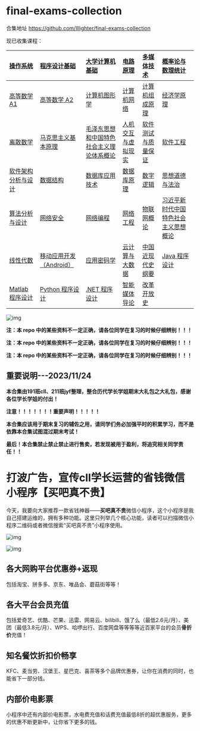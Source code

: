 # final-exams-collection

合集地址 https://github.com/lllighter/final-exams-collection

现已收集课程：

| [操作系统](看完重要说明再点进来！/操作系统) | [程序设计基础](看完重要说明再点进来！/程序设计基础) | [大学计算机基础](看完重要说明再点进来！/大学计算机基础)                           | [电路原理](看完重要说明再点进来！/电路原理)           | [多媒体技术](看完重要说明再点进来！/多媒体技术)         | [概率论与数理统计](看完重要说明再点进来！/概率论与数理统计)                     |
| :------------------------------------------ | :-------------------------------------- | :------------------------------------------- | :--------------------- | :--------------------- | :--------------------------------------- |
| [高等数学 A1](看完重要说明再点进来！/高等数学/高等数学A1)                             | [高等数学 A2](看完重要说明再点进来！/高等数学/高等数学A2)                         | [计算机图形学](看完重要说明再点进来！/计算机图形学)                             | [计算机网络](看完重要说明再点进来！/计算机网络)         | [计算机组成原理](看完重要说明再点进来！/计算机组成原理)     | [经济学原理](看完重要说明再点进来！/经济学原理)                           |
| [离散数学](看完重要说明再点进来！/离散数学)                                | [马克思主义基本原理](看完重要说明再点进来！/马克思主义基本原理)                  | [毛泽东思想和中国特色社会主义理论体系概论](看完重要说明再点进来！/毛泽东思想和中国特色社会主义理论体系概论) | [人机交互与虚拟现实](看完重要说明再点进来！/人机交互与虚拟现实) | [软件测试与质量保证](看完重要说明再点进来！/软件测试与质量保证) | [软件工程](看完重要说明再点进来！/软件工程)                             |
| [软件架构分析与设计](看完重要说明再点进来！/软件架构分析与设计)                      | [数据结构](看完重要说明再点进来！/数据结构)                | [数据库应用技术](看完重要说明再点进来！/数据库应用技术)                           | [数据库原理](看完重要说明再点进来！/数据库原理)         | [数字逻辑](看完重要说明再点进来！/数字逻辑)           | [思想道德与法治](看完重要说明再点进来！/思想道德与法治)                       |
| [算法分析与设计](看完重要说明再点进来！/算法分析与设计)                          | [网络安全](看完重要说明再点进来！/网络安全)                            | [网络编程](看完重要说明再点进来！/网络编程)                                 | [网络工程](看完重要说明再点进来！/网络工程)           | [物联网概论](看完重要说明再点进来！/物联网概论)         | [习近平新时代中国特色社会主义思想概论](看完重要说明再点进来！/习近平新时代中国特色社会主义思想概论) |
| [线性代数](看完重要说明再点进来！/线性代数)                                | [移动应用开发（Android）](看完重要说明再点进来！/移动应用开发（Android）) | [应用密码学](看完重要说明再点进来！/应用密码学)                               | [云计算与大数据](看完重要说明再点进来！/云计算与大数据)     | [中国近现代史纲要](看完重要说明再点进来！/中国近现代史纲要)   | [Java 程序设计](看完重要说明再点进来！/Java程序设计)                        |
| [Matlab 程序设计](看完重要说明再点进来！/Matlab程序设计)                         | [Python 程序设计](看完重要说明再点进来！/Python程序设计)                     | [.NET 程序设计](看完重要说明再点进来！/.NET程序设计)                            |[智能媒体导论](看完重要说明再点进来！/智能媒体导论)|[改革开放史](看完重要说明再点进来！/改革开放史)||

![img](https://www.pic.lllighter.com/i/2024/01/10/659df24008d11.jpg)

**注：本 repo 中的某些资料不一定正确，请各位同学在复习的时候仔细辨别！！！**

**注：本 repo 中的某些资料不一定正确，请各位同学在复习的时候仔细辨别！！！**

**注：本 repo 中的某些资料不一定正确，请各位同学在复习的时候仔细辨别！！！**

## 重要说明---2023/11/24

**本合集由191班cll、211班jyf整理，整合历代学长学姐期末大礼包之大礼包，感谢各位学长学姐的付出！**

**注意！！！！！！！重要声明！！！！！**

**本合集应该用于期末复习的辅佐之用，请同学们务必加强平时的积累学习，而不是依靠本合集试图混过期末考试！**

**最后！本合集禁止禁止禁止进行售卖，若发现被用于盈利，将追究相关同学责任！！**


# 打波广告，宣传cll学长运营的省钱微信小程序【买吧真不贵】

今天，我要向大家推荐一款省钱神器——**买吧真不贵**微信小程序，这个小程序是我自己搭建运维的，拥有多种功能。这里只列举几个核心功能，读者可以扫描微信小程序二维码或者微信搜索“买吧真不贵”小程序使用。  

![img](https://www.pic.lllighter.com/i/2023/06/20/649124c73281a.png)

![img](https://pic1.zhimg.com/80/v2-b52664e3ea0c3722308c0eea607f7eea_720w.png)

## 各大网购平台优惠券+返现

包括淘宝、拼多多、京东、唯品会、蘑菇街等等！

## 各大平台会员充值

包括爱奇艺、优酷、芒果、迅雷、网易云、bilibili、饿了么（最低2.6元/月）、美团（最低3.8元/月）、WPS、哈啰出行、百度网盘等等等等近百家平台的会员**骨折价**充值！

## 知名餐饮折扣价畅享

KFC、麦当劳、汉堡王、星巴克、喜茶等多个品牌优惠券，让你在消费的同时，也能省下一部分钱。

## 内部价电影票

小程序中还有内部价电影票，水电费充值和话费充值最低8折的超优惠服务，更多的优惠不断更新中，让你省下更多的钱。  



